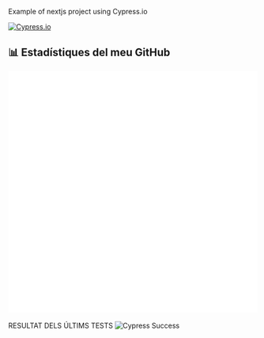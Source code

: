 Example of nextjs project using Cypress.io

<!---Start place for the badge -->
[![Cypress.io](https://img.shields.io/badge/tested%20with-Cypress-04C38E.svg)](https://www.cypress.io/)

<!---End place for the badge -->
## 📊 Estadístiques del meu GitHub

![Metrics](github-metrics.svg)

RESULTAT DELS ÚLTIMS TESTS
![Cypress Success](https://img.shields.io/badge/tested%20with-Cypress-04C38E.svg)